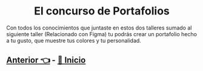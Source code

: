 <div align="center">
    <h1>El concurso de Portafolios</h1>
</div>

Con todos los conocimientos que juntaste en estos dos talleres sumado al siguiente taller (Relacionado con Figma) tu podrás crear un portafolio hecho a tu gusto, que muestre tus colores y tu personalidad.

## [Anterior 👈](page3.md) - [🏡 Inicio](../README.md)
